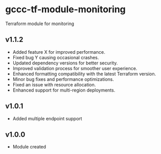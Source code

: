 # gccc-tf-module-monitoring

Terraform module for monitoring

## v1.1.2
- Added feature X for improved performance.
- Fixed bug Y causing occasional crashes.
- Updated dependency versions for better security.
- Improved validation process for smoother user experience.
- Enhanced formatting compatibility with the latest Terraform version.
- Minor bug fixes and performance optimizations.
- Fixed an issue with resource allocation.
- Enhanced support for multi-region deployments.

## v1.0.1
- Added multiple endpoint support

## v1.0.0
- Module created